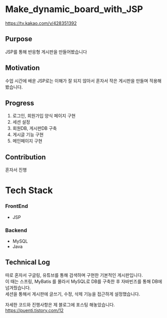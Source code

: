 # Make_dynamic_board_with_JSP

https://tv.kakao.com/v/428351392

## Purpose
JSP를 통해 반응형 게시판을 만들어봤습니다 </br>

## Motivation
수업 시간에 배운 JSP로는 이해가 잘 되지 않아서 혼자서 작은 게시판을 만들며 적용해봤습니다.

## Progress
1. 로그인, 회원가입 양식 페이지 구현
2. 세션 설정
3. 회원DB, 게시판DB 구축
5. 게시글 기능 구현
6. 메인페이지 구현

## Contribution
혼자서 진행

# Tech Stack
### FrontEnd
* JSP

### Backend
* MySQL
* Java

## Technical Log
따로 혼자서 구글링, 유튜브를 통해 검색하며 구현한 기본적인 게시판입니다. </br>
이 때는 스프링, MyBatis 를 몰라서 MySQL로 DB를 구축한 후 자바빈즈를 통해 DB에 넘겨줬습니다.</br>
세션을 통해서 게시판에 글쓰기, 수정, 삭제 기능을 접근하게 설정했습니다.


자세한 코드와 진행사항은 제 블로그에 포스팅 해놓았습니다.</br>
https://puenti.tistory.com/12</br>
